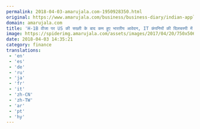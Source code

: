 ```yaml
---
permalink: 2018-04-03-amarujala.com-1950928350.html
original: https://www.amarujala.com/business/business-diary/indian-applications-decrease-due-to-stringent-provisions-on-the-us-h1b-visa?utm_source=rssfeed&utm_medium=Referral&utm_campaign=rssfeed
domain: amarujala.com
title: 'H-1B वीजा पर US की सख्ती के बाद कम हुए भारतीय आवेदन, IT कंपनियों की दिलचस्पी में आई कमी- Amarujala'
image: https://spiderimg.amarujala.com/assets/images/2017/04/20/750x506/h1b-visa_1492660373.jpeg
date: 2018-04-03 14:35:21
category: finance
translations: 
 - 'en'
 - 'es'
 - 'de'
 - 'ru'
 - 'ja'
 - 'fr'
 - 'it'
 - 'zh-CN'
 - 'zh-TW'
 - 'ar'
 - 'pt'
 - 'hy'
---
```


